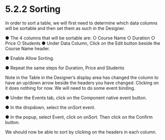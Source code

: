 # 5.2.2 Sorting

In order to sort a table, we will first need to determine which data columns will be sortable and then set them as such in the Designer.

● The 4 columns that will be sortable are: 
	○ Course Name
	○ Duration 
	○ Price 
	○ Students 
● Under Data Column, Click on the Edit button beside the Course Name header.

● Enable Allow Sorting.

● Repeat the same steps for Duration, Price and Students





Note in the Table in the Designer’s display area has changed the column to have an up/down arrow beside the headers you have changed. Clicking on it does nothing for now. We will need to do some event binding.

● Under the Events tab, click on the Component native event button.







● In the dropdown, select the onSort event.







● In the popup, select Event, click on onSort. Then click on the Confirm button.

We should now be able to sort by clicking on the headers in each column.





